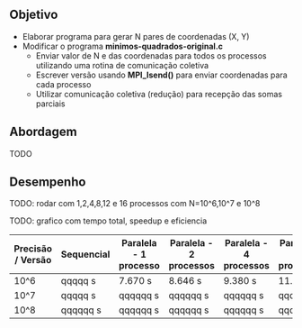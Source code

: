 ## Objetivo

- Elaborar programa para gerar N pares de coordenadas (X, Y)
- Modificar o programa **minimos-quadrados-original.c**
	- Enviar valor de N e das coordenadas para todos os processos utilizando uma rotina de comunicação coletiva
	- Escrever versão usando **MPI_Isend()** para enviar coordenadas para cada processo
	- Utilizar comunicação coletiva (redução) para recepção das somas parciais

## Abordagem

TODO

## Desempenho

TODO: rodar com 1,2,4,8,12 e 16 processos com N=10^6,10^7 e 10^8

TODO: grafico com tempo total, speedup e eficiencia

| Precisão / Versão | Sequencial | Paralela - 1 processo | Paralela - 2 processos | Paralela - 4 processos | Paralela - 8 processos | Paralela - 12 processos | Paralela - 16 processos |
|-------------------|------------|-----------------------|------------------------|------------------------|------------------------|-------------------------|-------------------------|
| 10^6              | qqqqq s    | 7.670 s               | 8.646 s                | 9.380 s                | 11.967 s                | 14.450 s                 | 16.294 s                 |
| 10^7             | qqqqq s   | qqqqqq s              | qqqqqq s               | qqqqqq s                | qqqqqq s                | qqqqqq s                 | qqqqqq s                 |
| 10^8             | qqqqqq s  | qqqqqq s             | qqqqqq s              | qqqqqq s               | qqqqqq s               | qqqqqq s                | qqqqqq s   